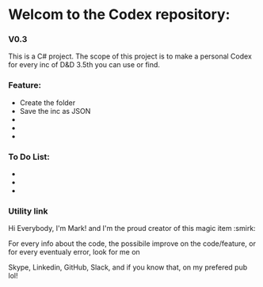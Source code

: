 <h1>Welcom to the Codex repository: </h1> <h3>V0.3</h3>

<p>
This is a C# project.
The scope of this project is to make a personal Codex for every inc of D&D 3.5th you can use or find.
</p>

<h3>Feature:</h3>
  <ul>
    <li>Create the folder</li>
    <li>Save the inc as JSON</li>
    <li></li>
    <li></li>
    <li></li>
  </ul>
  
 <h3>To Do List:</h3>
  <ul>
    <li></li>
    <li></li>
    <li></li>
  </ul>
  
<h3>Utility link</h3>
<p>Hi Everybody, I'm Mark! and I'm the proud creator of this magic item :smirk:</p>
<p>For every info about the code, the possibile improve on the code/feature, or for every eventualy error, look for me on</p>
<p>Skype, Linkedin, GitHub, Slack, and if you know that, on my prefered pub lol!</p>
